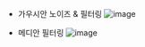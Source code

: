 - 가우시안 노이즈 & 필터링
![image](https://user-images.githubusercontent.com/59414764/111043196-9d078f80-8484-11eb-94b2-8917ff8836e3.png)

- 메디안 필터링
![image](https://user-images.githubusercontent.com/59414764/111043218-b4467d00-8484-11eb-9721-ead8e0de58cf.png)
